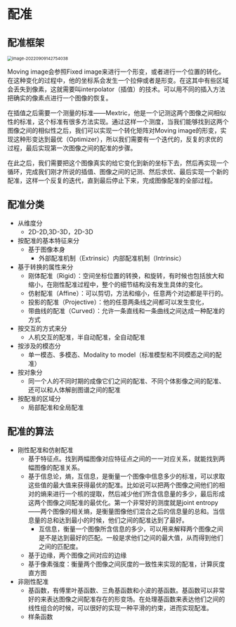 # 配准



## 配准框架

<img src="E:\Paper\registration\配准.assets\image-20220909142754038.png" alt="image-20220909142754038" style="zoom:67%;" />

Moving image会参照Fixed image来进行一个形变，或者进行一个位置的转化。在这种变化的过程中，他的坐标系会发生一个拉伸或者是形变。在这其中有些区域会丢失到像素，这就需要叫interpolator（插值）的技术。可以用不同的插入方法把确实的像素点进行一个图像的恢复。

在插值之后需要一个测量的标准——Mextric，他是一个记测这两个图像之间相似性的标准，这个标准有很多方法实现。通过这样一个测度，当我们能够找到这两个图像之间的相似性之后，我们可以实现一个转化矩阵对Moving image的形变，实现这种形变达到最优（Optimizer），所以我们需要有一个迭代的，反复的求优的过程，最后实现第一次图像之间的配准的步骤。

在此之后，我们需要把这个图像真实的给它变化到新的坐标下去，然后再实现一个循环，完成我们刚才所说的插值、图像之间的记测、然后求优、最后实现一个新的配准，这样一个反复的迭代，直到最后停止下来，完成图像配准的全部过程。



## 配准分类

- 从维度分
  - 2D-2D,3D-3D，2D-3D
- 按配准的基本特征来分
  - 基于图像本身
    - 外部配准机制（Extrinsic）内部配准机制（Intrinsic）
- 基于转换的属性来分
  - 刚体配准（Rigid）：空间坐标位置的转换，和旋转，有时候也包括放大和缩小，在刚性配准过程中，整个的细节结构没有发生具体的变化。
  - 仿射配准（Affine）：可以剪切，方法和缩小，任意两个对边都是平行的。
  - 投影的配准（Projective）：他的任意两条线之间都可以发生变化，
  - 带曲线的配准（Curved）：允许一条直线和一条曲线之间达成一种配准的方式
- 按交互的方式来分
  - 人机交互的配准，半自动配准，全自动配准
- 按涉及的模态分
  - 单一模态、多模态、Modality to model（标准模型和不同模态之间的配准）
- 按对象分
  - 同一个人的不同时期的成像它们之间的配准、不同个体影像之间的配准、还可以和人体解剖图谱之间的配准
- 按配准的区域分
  - 局部配准和全局配准



## 配准的算法

- 刚性配准和仿射配准
  - 基于特征点。找到两幅图像对应特征点之间的一一对应关系，就能找到两幅图像的配准关系。
  - 基于信息论，熵，互信息，是衡量一个图像中信息多少的标准，可以求取这些值的最大值来获得最优的配准。比如说可以把两个图像之间他们的相对的熵来进行一个核的提取，然后减少他们所含信息量的多少，最后形成这两个图像之间配准的最优化。第一个非常好的测度就是joint entropy——两个图像的相关熵，是衡量图像他们混合之后的信息量的总和。当信息量的总和达到最小的时候，他们之间的配准达到了最好。
    - 互信息，衡量一个图像所含信息的多少，可以用来解释两个图像之间是不是达到最好的匹配。一般是求他们之间的最大值，从而得到他们之间的匹配度。
  - 基于边缘，两个图像之间对应的边缘
  - 基于像素强度：衡量两个图像之间灰度的一致性来实现的配准，计算灰度直方图
- 非刚性配准
  - 基函数，有傅里叶基函数、三角基函数和小波的基函数。基函数可以非常好的来表达图像之间配准存在的形变场。在处理基函数来表达他们之间的线性组合的时候，可以很好的实现一种平滑的约束，进而实现配准。
  - 样条函数

